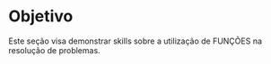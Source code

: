 # Objetivo

Este seção visa demonstrar skills sobre a utilização de FUNÇÕES na resolução de problemas.
